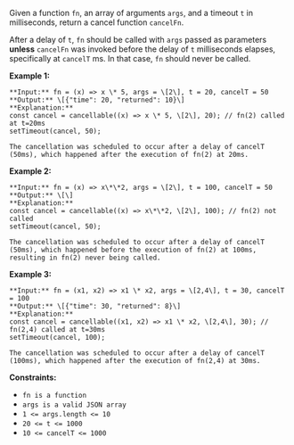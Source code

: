 Given a function `fn`, an array of arguments `args`, and a timeout `t` in milliseconds, return a cancel function `cancelFn`.

After a delay of `t`, `fn` should be called with `args` passed as parameters **unless** `cancelFn` was invoked before the delay of `t` milliseconds elapses, specifically at `cancelT` ms. In that case, `fn` should never be called.

**Example 1:**

```
**Input:** fn = (x) => x \* 5, args = \[2\], t = 20, cancelT = 50
**Output:** \[{"time": 20, "returned": 10}\]
**Explanation:** 
const cancel = cancellable((x) => x \* 5, \[2\], 20); // fn(2) called at t=20ms
setTimeout(cancel, 50);

The cancellation was scheduled to occur after a delay of cancelT (50ms), which happened after the execution of fn(2) at 20ms.
```

**Example 2:**

```
**Input:** fn = (x) => x\*\*2, args = \[2\], t = 100, cancelT = 50 
**Output:** \[\]
**Explanation:** 
const cancel = cancellable((x) => x\*\*2, \[2\], 100); // fn(2) not called
setTimeout(cancel, 50);

The cancellation was scheduled to occur after a delay of cancelT (50ms), which happened before the execution of fn(2) at 100ms, resulting in fn(2) never being called.
```

**Example 3:**

```
**Input:** fn = (x1, x2) => x1 \* x2, args = \[2,4\], t = 30, cancelT = 100
**Output:** \[{"time": 30, "returned": 8}\]
**Explanation:**
const cancel = cancellable((x1, x2) => x1 \* x2, \[2,4\], 30); // fn(2,4) called at t=30ms
setTimeout(cancel, 100);

The cancellation was scheduled to occur after a delay of cancelT (100ms), which happened after the execution of fn(2,4) at 30ms.
```

**Constraints:**

*   `fn is a function`
*   `args is a valid JSON array`
*   `1 <= args.length <= 10`
*   `20 <= t <= 1000`
*   `10 <= cancelT <= 1000`